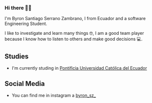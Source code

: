 ### Hi there 👋🤓
I'm Byron Santiago Serrano Zambrano, I from Ecuador and a software Engineering Student.

I like to investigate and learn many things 🤓, I am a good team player because I know how to listen to others and make good decisions 💻.

## Studies
- I'm currently studing in [Pontificia Universidad Católica del Ecuador](https://pucem.edu.ec/)

## Social Media
- You can find me in instagram a [byron_sz_](https://www.instagram.com/byron_sz_/)
<!--
**ByronSerrano/ByronSerrano** is a ✨ _special_ ✨ repository because its `README.md` (this file) appears on your GitHub profile.

Here are some ideas to get you started:

- 🔭 I’m currently working on ...
- 🌱 I’m currently learning ...
- 👯 I’m looking to collaborate on ...
- 🤔 I’m looking for help with ...
- 💬 Ask me about ...
- 📫 How to reach me: ...
- 😄 Pronouns: ...
- ⚡ Fun fact: ...
-->
